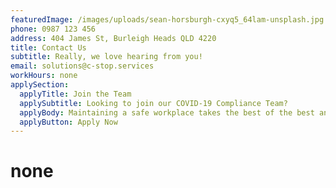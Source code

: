 ```yaml
---
featuredImage: /images/uploads/sean-horsburgh-cxyq5_64lam-unsplash.jpg
phone: 0987 123 456
address: 404 James St, Burleigh Heads QLD 4220
title: Contact Us
subtitle: Really, we love hearing from you!
email: solutions@c-stop.services
workHours: none
applySection:
  applyTitle: Join the Team
  applySubtitle: Looking to join our COVID-19 Compliance Team?
  applyBody: Maintaining a safe workplace takes the best of the best and we want you!
  applyButton: Apply Now
---
```

# none